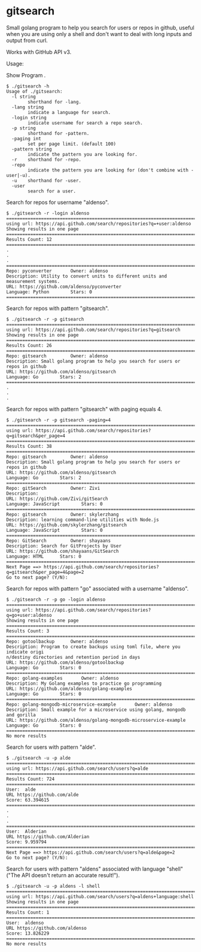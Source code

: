 gitsearch
=========

Small golang program to help you search for users or repos in github, useful when you are using only a shell and don't want to deal with long inputs and output from curl.

Works with GitHub API v3.

Usage:

Show Program .

    $ ./gitsearch -h
    Usage of ./gitsearch:
      -l string
        	shorthand for -lang.
      -lang string
        	indicate a language for search.
      -login string
        	indicate username for search a repo search.
      -p string
        	shorthand for -pattern.
      -paging int
        	set per page limit. (default 100)
      -pattern string
        	indicate the pattern you are looking for.
      -r	shorthand for -repo.
      -repo
        	indicate the pattern you are looking for (don't combine with -user|-u).
      -u	shorthand for -user.
      -user
        	search for a user.



Search for repos for username "aldenso".

    $ ./gitsearch -r -login aldenso
    ===============================================================================
    using url: https://api.github.com/search/repositories?q=+user:aldenso
    Showing results in one page
    ===============================================================================
    Results Count: 12
    ===============================================================================
    .
    .
    .
    ===============================================================================
    Repo: pyconverter 		Owner: aldenso
    Description: Utility to convert units to different units and measurement systems.
    URL: https://github.com/aldenso/pyconverter
    Language: Python 		Stars: 0
    ===============================================================================

Search for repos with pattern "gitsearch".

    $ ./gitsearch -r -p gitsearch
    ===============================================================================
    using url: https://api.github.com/search/repositories?q=gitsearch
    Showing results in one page
    ===============================================================================
    Results Count: 26
    ===============================================================================
    Repo: gitsearch 		Owner: aldenso
    Description: Small golang program to help you search for users or repos in github
    URL: https://github.com/aldenso/gitsearch
    Language: Go 		Stars: 2
    ===============================================================================
    .
    .
    .

Search for repos with pattern "gitsearch" with paging equals 4.

    $ ./gitsearch -r -p gitsearch -paging=4
    ===============================================================================
    using url: https://api.github.com/search/repositories?q=gitsearch&per_page=4
    ===============================================================================
    Results Count: 38
    ===============================================================================
    Repo: gitsearch 		Owner: aldenso
    Description: Small golang program to help you search for users or repos in github
    URL: https://github.com/aldenso/gitsearch
    Language: Go 		Stars: 2
    ===============================================================================
    Repo: gitSearch 		Owner: Zivi
    Description:
    URL: https://github.com/Zivi/gitSearch
    Language: JavaScript 		Stars: 0
    ===============================================================================
    Repo: gitsearch 		Owner: skylerzhang
    Description: learning command-line utilities with Node.js
    URL: https://github.com/skylerzhang/gitsearch
    Language: JavaScript 		Stars: 0
    ===============================================================================
    Repo: GitSearch 		Owner: shayaans
    Description: Search for GitProjects by User
    URL: https://github.com/shayaans/GitSearch
    Language: HTML 		Stars: 0
    ===============================================================================
    Next Page ==> https://api.github.com/search/repositories?q=gitsearch&per_page=4&page=2
    Go to next page? (Y/N):


Search for repos with pattern "go" associated with a username "aldenso".

    $ ./gitsearch -r -p go -login aldenso
    ===============================================================================
    using url: https://api.github.com/search/repositories?q=go+user:aldenso
    Showing results in one page
    ===============================================================================
    Results Count: 3
    ===============================================================================
    Repo: gotoolbackup 		Owner: aldenso
    Description: Program to create backups using toml file, where you indicate origi
    n/destiny directories and retention period in days
    URL: https://github.com/aldenso/gotoolbackup
    Language: Go 		Stars: 0
    ===============================================================================
    Repo: golang-examples 		Owner: aldenso
    Description: My Golang examples to practice go programming
    URL: https://github.com/aldenso/golang-examples
    Language: Go 		Stars: 0
    ===============================================================================
    Repo: golang-mongodb-microservice-example 		Owner: aldenso
    Description: Small example for a microservice using golang, mongodb and gorilla
    URL: https://github.com/aldenso/golang-mongodb-microservice-example
    Language: Go 		Stars: 0
    ===============================================================================
    No more results


Search for users with pattern "alde".

    $ ./gitsearch -u -p alde
    ===============================================================================
    using url: https://api.github.com/search/users?q=alde
    ===============================================================================
    Results Count: 724
    ===============================================================================
    User:  alde
    URL https://github.com/alde
    Score: 63.394615
    ===============================================================================
    .
    .
    .
    ===============================================================================
    User:  Alderian
    URL https://github.com/Alderian
    Score: 9.959794
    ===============================================================================
    Next Page ==> https://api.github.com/search/users?q=alde&page=2
    Go to next page? (Y/N):


Search for users with pattern "aldens" associated with language "shell" ("The API doesn't return an accurate result!").

    $ ./gitsearch -u -p aldens -l shell
    ===============================================================================
    using url: https://api.github.com/search/users?q=aldens+language:shell
    Showing results in one page
    ===============================================================================
    Results Count: 1
    ===============================================================================
    User:  aldenso
    URL https://github.com/aldenso
    Score: 13.826229
    ===============================================================================
    No more results
